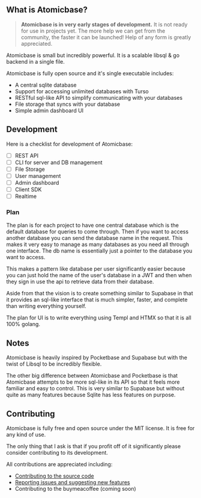 
## What is Atomicbase?

> **Atomicbase is in very early stages of development.** It is not ready for use in projects yet.
> The more help we can get from the community, the faster it can be launched! Help of any form is greatly appreciated.

Atomicbase is small but incredibly powerful. It is a scalable libsql & go backend in a single file.

Atomicbase is fully open source and it's single executable includes:
- A central sqlite database
- Support for accessing unlimited databases with Turso
- RESTful sql-like API to simplify communicating with your databases
- File storage that syncs with your database
- Simple admin dashboard UI

## Development

Here is a checklist for development of Atomicbase:
- [ ] REST API
- [ ] CLI for server and DB management
- [ ] File Storage
- [ ] User management
- [ ] Admin dashboard
- [ ] Client SDK
- [ ] Realtime

### Plan

The plan is for each project to have one central database which is the default database for queries to come through. Then if you want to access another database you can send the database name in the request. This makes it very easy to manage as many databases as you need all through one interface. The db name is essentially just a pointer to the database you want to access.

This makes a pattern like database per user significantly easier because you can just hold the name of the user's database in a JWT and then when they sign in use the api to retrieve data from their database.

Aside from that the vision is to create something similar to Supabase in that it provides an sql-like interface that is much simpler, faster, and complete than writing everything yourself.

The plan for UI is to write everything using Templ and HTMX so that it is all 100% golang.

## Notes

Atomicbase is heavily inspired by Pocketbase and Supabase but with the twist of Libsql to be incredibly flexible.

The other big difference between Atomicbase and Pocketbase is that Atomicbase attempts to be more sql-like in its API so that it feels more familiar and easy to control. This is very similar to Supabase but without quite as many features because Sqlite has less features on purpose.

## Contributing

Atomicbase is fully free and open source under the MIT license. It is free for any kind of use.

The only thing that I ask is that if you profit off of it significantly please consider contributing to its development.

All contributions are appreciated including:
- [Contributing to the source code](https://github.com/joe-ervin05/atomicbase/blob/main/CONTRIBUTING.MD)
- [Reporting issues and suggesting new features](https://github.com/joe-ervin05/atomicbase/issues)
- Contributing to the buymeacoffee (coming soon)